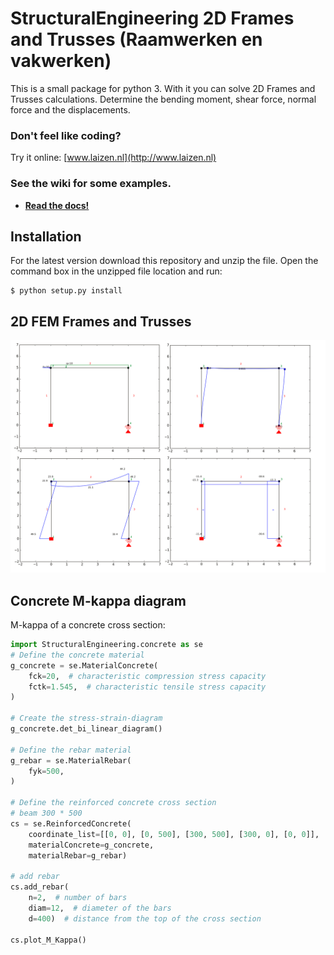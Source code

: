 # StructuralEngineering 2D Frames and Trusses (Raamwerken en vakwerken)
This is a small package for python 3. With it you can solve 2D Frames and Trusses calculations. Determine the bending moment, shear force, normal force and the displacements.

### Don't feel like coding?  
Try it online: [www.laizen.nl](http://www.laizen.nl)

### See the wiki for some examples.

* __[Read the docs!](https://github.com/ritchie46/structural_engineering/wiki)__

## Installation

For the latest version download this repository and unzip the file. Open the command box in the unzipped file location and run:
```
$ python setup.py install
```

## 2D FEM Frames and Trusses
![](images/rand/structure.png)


## Concrete M-kappa diagram

M-kappa of a concrete cross section:

```python
import StructuralEngineering.concrete as se
# Define the concrete material
g_concrete = se.MaterialConcrete(
    fck=20,  # characteristic compression stress capacity
    fctk=1.545,  # characteristic tensile stress capacity
)

# Create the stress-strain-diagram
g_concrete.det_bi_linear_diagram()

# Define the rebar material
g_rebar = se.MaterialRebar(
    fyk=500,
)

# Define the reinforced concrete cross section
# beam 300 * 500
cs = se.ReinforcedConcrete(
    coordinate_list=[[0, 0], [0, 500], [300, 500], [300, 0], [0, 0]],
    materialConcrete=g_concrete,
    materialRebar=g_rebar)

# add rebar
cs.add_rebar(
    n=2,  # number of bars
    diam=12,  # diameter of the bars
    d=400)  # distance from the top of the cross section

cs.plot_M_Kappa()
```